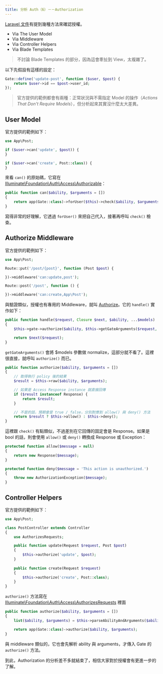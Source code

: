```yaml
---
title: 分析 Auth（6）－－Authorization
---
```


[Laravel 文件](https://laravel.com/docs/5.7/authorization#authorizing-actions-using-policies)有提到幾種方法來確認授權。

* Via The User Model
* Via Middleware
* Via Controller Helpers
* Via Blade Templates

> 不討論 Blade Templates 的部分，因為這會牽扯到 View，太複雜了。

以下先假設有這樣的設定：

```php
Gate::define('update-post', function ($user, $post) {
    return $user->id == $post->user_id;
});
```

> 官方提供的範例都會有兩種：正常狀況與不需指定 Model 的操作（*Actions That Don't Require Models*），但分析起來其實沒什麼太大差異。

## User Model

官方提供的範例如下：

```php
use App\Post;

if ($user->can('update', $post)) {
}

if ($user->can('create', Post::class)) {
}
```

來看 `can()` 的原始碼，它寫在 [Illuminate\Foundation\Auth\Access\Authorizable][]：

```php
public function can($ability, $arguments = [])
{
    return app(Gate::class)->forUser($this)->check($ability, $arguments);
}
```

寫得非常的好理解，它透過 `forUser()` 來把自己代入，接著再呼叫 `check()` 檢查。

## Authorize Middleware

官方提供的範例如下：

```php
use App\Post;

Route::put('/post/{post}', function (Post $post) {

})->middleware('can:update,post');

Route::post('/post', function () {

})->middleware('can:create,App\Post');
```

與驗證類似，授權也有專用的 Middleware，就叫 [Authorize][]。它的 `handle()` 實作如下：

```php
public function handle($request, Closure $next, $ability, ...$models)
{
    $this->gate->authorize($ability, $this->getGateArguments($request, $models));

    return $next($request);
}
```

`getGateArguments()` 會將 $models 參數做 normalize，這部分就不看了。這裡很直接，就呼叫 `authorize()` 而已。

```php
public function authorize($ability, $arguments = [])
{
    // 取得執行 policy 後的結果
    $result = $this->raw($ability, $arguments);

    // 如果是 Access Response instance 就直接回傳 
    if ($result instanceof Response) {
        return $result;
    }

    // 不是的話，預期會是 true / false，分別對應到 allow() 與 deny() 方法
    return $result ? $this->allow() : $this->deny();
}
```

這裡跟 `check()` 有點類似，不過差別在它回傳的固定會是 Response。如果是 bool 的話，則會使用 `allow()` 或 `deny()` 轉換成 Response 或 Exception：

```php
protected function allow($message = null)
{
    return new Response($message);
}

protected function deny($message = 'This action is unauthorized.')
{
    throw new AuthorizationException($message);
}
```

## Controller Helpers

官方提供的範例如下：

```php
use App\Post;

class PostController extends Controller
{
    use AuthorizesRequests;

    public function update(Request $request, Post $post)
    {
        $this->authorize('update', $post);
    }
    
    public function create(Request $request)
    {
        $this->authorize('create', Post::class);
    }
}
```

`authorize()` 方法寫在 [Illuminate\Foundation\Auth\Access\AuthorizesRequests][] 裡面

```php
public function authorize($ability, $arguments = [])
{
    list($ability, $arguments) = $this->parseAbilityAndArguments($ability, $arguments);

    return app(Gate::class)->authorize($ability, $arguments);
}
```

與 middleware 類似的，它也會先解析 ability 與 arguments，才傳入 Gate 的 `authorize()` 方法。

到此，Authorization 的分析差不多就結束了，相信大家對於授權會有更進一步的了解。

[Authorize]: https://github.com/laravel/framework/blob/v5.7.6/src/Illuminate/Auth/Middleware/Authorize.php
[Illuminate\Foundation\Auth\Access\AuthorizesRequests]: https://github.com/laravel/framework/blob/v5.7.6/src/Illuminate/Foundation/Auth/Access/AuthorizesRequests.php
[Illuminate\Foundation\Auth\Access\Authorizable]: https://github.com/laravel/framework/blob/v5.7.6/src/Illuminate/Foundation/Auth/Access/Authorizable.php
